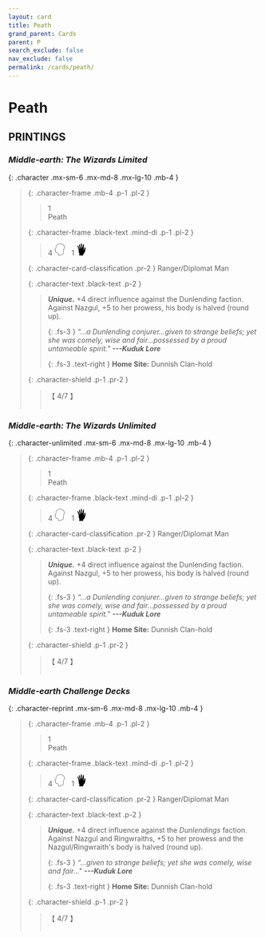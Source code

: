 ```yaml
---
layout: card
title: Peath
grand_parent: Cards
parent: P
search_exclude: false
nav_exclude: false
permalink: /cards/peath/
---
```


# Peath


## PRINTINGS


### _Middle-earth: The Wizards Limited_

{: .character .mx-sm-6 .mx-md-8 .mx-lg-10 .mb-4 }
> {: .character-frame .mb-4 .p-1 .pl-2 }
> > <div class="card-mp">1</div>
> > <div class="character-card-name">Peath</div>
>
> {: .character-frame .black-text .mind-di .p-1 .pl-2 }
> > 4 ![](/assets/images/mind.svg)&emsp;1 ![](/assets/images/di.svg)
>
> {: .character-card-classification .pr-2 }
> Ranger/Diplomat Man
>
> {: .character-text .black-text .p-2 }
> > _**Unique.**_ +4 direct influence against the Dunlending faction. Against Nazgul, +5 to her prowess, his body is halved (round up). 
> > 
> > {: .fs-3 } 
> > _“...a Dunlending conjurer...given to strange beliefs; yet she was comely, wise and fair...possessed by a proud untameable spirit."_ ***---&#65279;Kuduk&nbsp;Lore***  
> > 
> > {: .fs-3 .text-right } 
> > **Home Site:** Dunnish Clan-hold 
>
> {: .character-shield .p-1 .pr-2 }
> > <div class="card-shield">【 4/7 】</div>
> > <div class="card-corruption">&nbsp;</div>

### _Middle-earth: The Wizards Unlimited_

{: .character-unlimited .mx-sm-6 .mx-md-8 .mx-lg-10 .mb-4 }
> {: .character-frame .mb-4 .p-1 .pl-2 }
> > <div class="card-mp">1</div>
> > <div class="character-card-name">Peath</div>
>
> {: .character-frame .black-text .mind-di .p-1 .pl-2 }
> > 4 ![](/assets/images/mind.svg)&emsp;1 ![](/assets/images/di.svg)
>
> {: .character-card-classification .pr-2 }
> Ranger/Diplomat Man
>
> {: .character-text .black-text .p-2 }
> > _**Unique.**_ +4 direct influence against the Dunlending faction. Against Nazgul, +5 to her prowess, his body is halved (round up). 
> > 
> > {: .fs-3 } 
> > _“...a Dunlending conjurer...given to strange beliefs; yet she was comely, wise and fair...possessed by a proud untameable spirit."_ ***---&#65279;Kuduk&nbsp;Lore***  
> > 
> > {: .fs-3 .text-right } 
> > **Home Site:** Dunnish Clan-hold 
>
> {: .character-shield .p-1 .pr-2 }
> > <div class="card-shield">【 4/7 】</div>
> > <div class="card-corruption">&nbsp;</div>

### _Middle-earth Challenge Decks_

{: .character-reprint .mx-sm-6 .mx-md-8 .mx-lg-10 .mb-4 }
> {: .character-frame .mb-4 .p-1 .pl-2 }
> > <div class="card-mp">1</div>
> > <div class="character-card-name">Peath</div>
>
> {: .character-frame .black-text .mind-di .p-1 .pl-2 }
> > 4 ![](/assets/images/mind.svg)&emsp;1 ![](/assets/images/di.svg)
>
> {: .character-card-classification .pr-2 }
> Ranger/Diplomat Man
>
> {: .character-text .black-text .p-2 }
> > _**Unique.**_ +4 direct influence against the _Dunlendings_ faction. Against Nazgul and Ringwraiths, +5 to her prowess and the Nazgul/Ringwraith's body is halved (round up). 
> > 
> > {: .fs-3 } 
> > _“...given to strange beliefs; yet she was comely, wise and fair..."_ ***---&#65279;Kuduk&nbsp;Lore***  
> > 
> > {: .fs-3 .text-right } 
> > **Home Site:** Dunnish Clan-hold 
>
> {: .character-shield .p-1 .pr-2 }
> > <div class="card-shield">【 4/7 】</div>
> > <div class="card-corruption">&nbsp;</div>
